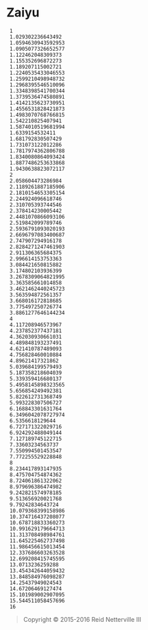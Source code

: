 Zaiyu
=====

     1
     1.029302236643492
     1.0594630943592953
     1.0905077326652577
     1.122462048309373
     1.155352696872273
     1.189207115002721
     1.2240535433046553
     1.2599210498948732
     1.2968395546510096
     1.3348398541700344
     1.3739536474580891
     1.4142135623730951
     1.4556531828421873
     1.4983070768766815
     1.542210825407941
     1.5874010519681994
     1.6339154532411
     1.681792830507429
     1.731073122012286
     1.7817974362806788
     1.8340080864093424
     1.8877486253633868
     1.9430638823072117
     2
     2.058604473286984
     2.1189261887185906
     2.1810154653305154
     2.244924096618746
     2.310705393744546
     2.378414230005442
     2.4481070866093106
     2.519842099789746
     2.5936791093020193
     2.6696797083400687
     2.747907294916178
     2.8284271247461903
     2.911306365684375
     2.996614153753363
     3.084421650815882
     3.174802103936399
     3.2678309064821995
     3.363585661014858
     3.4621462440245723
     3.563594872561357
     3.668016172818685
     3.775497250726774
     3.8861277646144234
     4
     4.117208946573967
     4.237852377437181
     4.362030930661031
     4.489848193237491
     4.621410787489093
     4.756828460010884
     4.89621417321862
     5.039684199579493
     5.187358218604039
     5.339359416680137
     5.4958145898323565
     5.656854249492381
     5.822612731368749
     5.993228307506727
     6.168843301631764
     6.3496042078727974
     6.5356618129644
     6.727171322029716
     6.924292488049144
     7.127189745122715
     7.33603234563737
     7.550994501453547
     7.772255529228848
     8
     8.234417893147935
     8.475704754874362
     8.724061861322062
     8.979696386474982
     9.242821574978185
     9.513656920021768
     9.79242834643724
     10.079368399158986
     10.374716437208077
     10.678718833360273
     10.991629179664713
     11.313708498984761
     11.645225462737498
     11.986456615013454
     12.337686603263528
     12.699208415745595
     13.0713236259288
     13.454342644059432
     13.848584976098287
     14.25437949024543
     14.67206469127474
     15.101989002907095
     15.544511058457696
     16


> Copyright &#169; 2015-2016 Reid Netterville III

